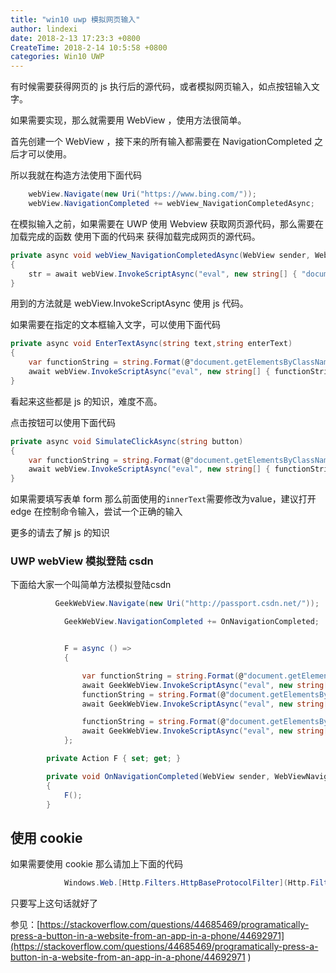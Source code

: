 ```yaml
---
title: "win10 uwp 模拟网页输入"
author: lindexi
date: 2018-2-13 17:23:3 +0800
CreateTime: 2018-2-14 10:5:58 +0800
categories: Win10 UWP
---
```


有时候需要获得网页的 js 执行后的源代码，或者模拟网页输入，如点按钮输入文字。

<!--more-->



如果需要实现，那么就需要用 WebView ，使用方法很简单。

首先创建一个 WebView ，接下来的所有输入都需要在 NavigationCompleted 之后才可以使用。

所以我就在构造方法使用下面代码

```csharp
    webView.Navigate(new Uri("https://www.bing.com/"));
    webView.NavigationCompleted += webView_NavigationCompletedAsync;
```

在模拟输入之前，如果需要在 UWP 使用 Webview 获取网页源代码，那么需要在 加载完成的函数 使用下面的代码来 获得加载完成网页的源代码。

```csharp
private async void webView_NavigationCompletedAsync(WebView sender, WebViewNavigationCompletedEventArgs args)
{
    str = await webView.InvokeScriptAsync("eval", new string[] { "document.documentElement.outerHTML;" });
}
```

用到的方法就是 webView.InvokeScriptAsync 使用 js 代码。

如果需要在指定的文本框输入文字，可以使用下面代码

```csharp
private async void EnterTextAsync(string text,string enterText)
{
    var functionString = string.Format(@"document.getElementsByClassName('{0}')[0].innerText = '{1}';",text, enterText);
    await webView.InvokeScriptAsync("eval", new string[] { functionString });
}
```

看起来这些都是 js 的知识，难度不高。

点击按钮可以使用下面代码

```csharp
private async void SimulateClickAsync(string button)
{
    var functionString = string.Format(@"document.getElementsByClassName('{0}')[0].click();",button);
    await webView.InvokeScriptAsync("eval", new string[] { functionString });
}
```

如果需要填写表单 form 那么前面使用的`innerText`需要修改为value，建议打开 edge 在控制命令输入，尝试一个正确的输入

更多的请去了解 js 的知识

### UWP webView 模拟登陆 csdn

下面给大家一个叫简单方法模拟登陆csdn

```csharp
          GeekWebView.Navigate(new Uri("http://passport.csdn.net/"));

            GeekWebView.NavigationCompleted += OnNavigationCompleted;


            F = async () =>
            {

                var functionString = string.Format(@"document.getElementsByName('username')[0].value='{0}';", "lindexi_gd@163.com");
                await GeekWebView.InvokeScriptAsync("eval", new string[] { functionString });
                functionString = string.Format(@"document.getElementsByName('password')[0].value='{0}';", "密码");
                await GeekWebView.InvokeScriptAsync("eval", new string[] { functionString });

                functionString = string.Format(@"document.getElementsByClassName('logging')[0].click();");
                await GeekWebView.InvokeScriptAsync("eval", new string[] { functionString });
            };

        private Action F { set; get; }

        private void OnNavigationCompleted(WebView sender, WebViewNavigationCompletedEventArgs args)
        {
            F();
        }
```

## 使用 cookie

如果需要使用 cookie 那么请加上下面的代码

```csharp
            Windows.Web.[Http.Filters.HttpBaseProtocolFilter](Http.Filters.HttpBaseProtocolFilter ) filter = new Windows.Web.[Http.Filters.HttpBaseProtocolFilter();](Http.Filters.HttpBaseProtocolFilter(); )

```

只要写上这句话就好了

参见：[https://stackoverflow.com/questions/44685469/programatically-press-a-button-in-a-website-from-an-app-in-a-phone/44692971](https://stackoverflow.com/questions/44685469/programatically-press-a-button-in-a-website-from-an-app-in-a-phone/44692971 )


